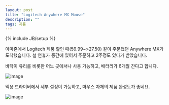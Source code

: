 ```yaml
---
layout: post
title: "Logitech Anywhere MX Mouse"
description: ""
tags: 지름
---
```

{% include JB/setup %}

아마존에서 Logitech 제품 할인 때($59.99->$27.50) 같이 주문했던 Anywhere MX가 도착했습니다. 
설 연휴가  중간에 있어서 주문하고 2주정도 있다가 받았습니다. 

바닥이 유리를 비롯한 어느 곳에서나 사용 가능하고, 배터리가 6개월 간다고 합니다. 

![image](http://farm3.staticflickr.com/2824/12300207666_94a606fd85.jpg)

맥용 드라이버에서 세부 설정이 가능하고, 마우스 자체의 제품 완성도가 좋네요.

![image](http://farm8.staticflickr.com/7423/12300242486_eb3529a353.jpg)
